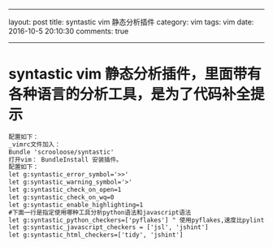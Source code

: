----
layout: post
title: syntastic vim  静态分析插件
category: vim
tags: vim
date: 2016-10-5 20:10:30
comments: true

----

# syntastic vim  静态分析插件，里面带有各种语言的分析工具，是为了代码补全提示

```html
配置如下：
_vimrc文件加入：
Bundle 'scrooloose/syntastic'
打开vim： BundleInstall 安装插件。
配置如下：
let g:syntastic_error_symbol='>>'
let g:syntastic_warning_symbol='>'
let g:syntastic_check_on_open=1
let g:syntastic_check_on_wq=0
let g:syntastic_enable_highlighting=1
#下面一行是指定使用哪种工具分析python语法和javascript语法
let g:syntastic_python_checkers=['pyflakes'] " 使用pyflakes,速度比pylint快
let g:syntastic_javascript_checkers = ['jsl', 'jshint']
let g:syntastic_html_checkers=['tidy', 'jshint']

```
